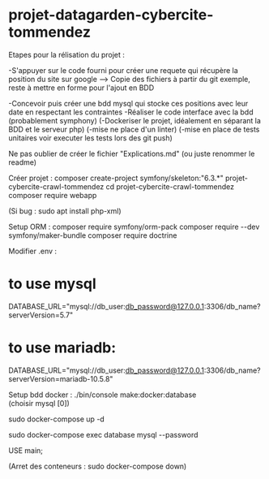 # projet-datagarden-cybercite-tommendez

Etapes pour la rélisation du projet :

-S'appuyer sur le code fourni pour créer une requete qui récupère la position du site sur google
--> Copie des fichiers à partir du git exemple, reste à mettre en forme pour l'ajout en BDD

-Concevoir puis créer une bdd mysql qui stocke ces positions avec leur date en respectant les contraintes
-Réaliser le code interface avec la bdd (probablement symphony)
(-Dockeriser le projet, idéalement en séparant la BDD et le serveur php)
(-mise ne place d'un linter)
(-mise en place de tests unitaires voir executer les tests lors des git push)

Ne pas oublier de créer le fichier "Explications.md" (ou juste renommer le readme)


Créer projet :
composer create-project symfony/skeleton:"6.3.*" projet-cybercite-crawl-tommendez
cd projet-cybercite-crawl-tommendez
composer require webapp

(Si bug : sudo apt install php-xml)


Setup ORM :
composer require symfony/orm-pack
composer require --dev symfony/maker-bundle
composer require doctrine


Modifier .env :
# to use mysql
DATABASE_URL="mysql://db_user:db_password@127.0.0.1:3306/db_name?serverVersion=5.7"
# to use mariadb:
DATABASE_URL="mysql://db_user:db_password@127.0.0.1:3306/db_name?serverVersion=mariadb-10.5.8"


Setup bdd docker :
./bin/console make:docker:database  
(choisir mysql [0])

sudo docker-compose up -d

sudo docker-compose exec database mysql --password

USE main;

(Arret des conteneurs : sudo docker-compose down)
